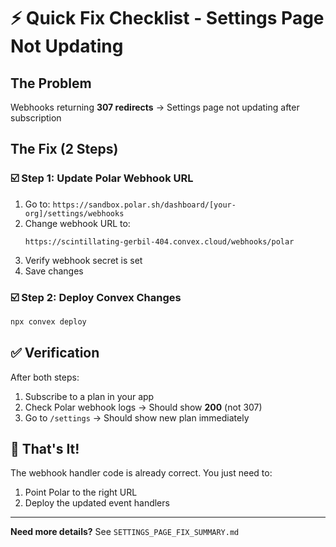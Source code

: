 # ⚡ Quick Fix Checklist - Settings Page Not Updating

## The Problem
Webhooks returning **307 redirects** → Settings page not updating after subscription

## The Fix (2 Steps)

### ☑️ Step 1: Update Polar Webhook URL

1. Go to: `https://sandbox.polar.sh/dashboard/[your-org]/settings/webhooks`
2. Change webhook URL to:
   ```
   https://scintillating-gerbil-404.convex.cloud/webhooks/polar
   ```
3. Verify webhook secret is set
4. Save changes

### ☑️ Step 2: Deploy Convex Changes

```bash
npx convex deploy
```

## ✅ Verification

After both steps:
1. Subscribe to a plan in your app
2. Check Polar webhook logs → Should show **200** (not 307)
3. Go to `/settings` → Should show new plan immediately

## 🎯 That's It!

The webhook handler code is already correct. You just need to:
1. Point Polar to the right URL
2. Deploy the updated event handlers

---

**Need more details?** See `SETTINGS_PAGE_FIX_SUMMARY.md`
